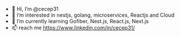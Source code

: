 - 👋 Hi, I’m @cecep31
- 👀 I’m interested in nestjs, golang, microservices, Reactjs and Cloud
- 🌱 I’m currently learning Gofiber, Nest.js, React.js, Next.js
- 📫 reach me https://www.linkedin.com/in/cecep31/
<!-- - 💞️ I’m looking to collaborate on ... -->


<!---
cecep31/cecep31 is a ✨ special ✨ repository because its `README.md` (this file) appears on your GitHub profile.
You can click the Preview link to take a look at your changes.
--->
